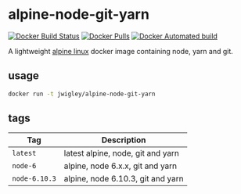 # alpine-node-git-yarn

[![Docker Build Status](https://img.shields.io/docker/build/jwigley/alpine-node-git-yarn.svg)](https://hub.docker.com/r/jwigley/alpine-node-git-yarn/)
[![Docker Pulls](https://img.shields.io/docker/pulls/jwigley/alpine-node-git-yarn.svg)](https://hub.docker.com/r/jwigley/alpine-node-git-yarn/)
[![Docker Automated build](https://img.shields.io/docker/automated/jwigley/alpine-node-git-yarn.svg)](https://hub.docker.com/r/jwigley/alpine-node-git-yarn/)

A lightweight [alpine linux](https://alpinelinux.org) docker image containing node, yarn and git.

## usage

```bash
docker run -t jwigley/alpine-node-git-yarn
```

## tags

**Tag**|**Description**
-----|-----
`latest`|latest alpine, node, git and yarn
`node-6`|alpine, node 6.x.x, git and yarn
`node-6.10.3`|alpine, node 6.10.3, git and yarn
